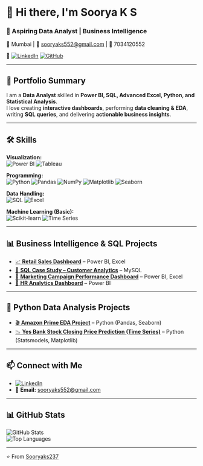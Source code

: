 # 👋 Hi there, I'm Soorya K S  

### 🚀 Aspiring Data Analyst | Business Intelligence  
📍 Mumbai | 📧 sooryaks552@gmail.com | 📱 7034120552  

🔗 [![LinkedIn](https://img.shields.io/badge/LinkedIn-blue?logo=linkedin&logoColor=white)](https://www.linkedin.com/in/soorya-k-s-/) 
[![GitHub](https://img.shields.io/badge/GitHub-000?logo=github&logoColor=white)](https://github.com/Sooryaks237)  

---

## 📂 Portfolio Summary  
I am a **Data Analyst** skilled in **Power BI, SQL, Advanced Excel, Python, and Statistical Analysis**.  
I love creating **interactive dashboards**, performing **data cleaning & EDA**, writing **SQL queries**, and delivering **actionable business insights**.  

---

## 🛠️ Skills  

**Visualization:**  
![Power BI](https://img.shields.io/badge/Power%20BI-F2C811?style=flat&logo=powerbi&logoColor=black) 
![Tableau](https://img.shields.io/badge/Tableau-E97627?style=flat&logo=tableau&logoColor=white)  

**Programming:**  
![Python](https://img.shields.io/badge/Python-3776AB?style=flat&logo=python&logoColor=white) 
![Pandas](https://img.shields.io/badge/Pandas-150458?style=flat&logo=pandas&logoColor=white) 
![NumPy](https://img.shields.io/badge/Numpy-013243?style=flat&logo=numpy&logoColor=white) 
![Matplotlib](https://img.shields.io/badge/Matplotlib-11557c?style=flat) 
![Seaborn](https://img.shields.io/badge/Seaborn-7A7A7A?style=flat)  

**Data Handling:**  
![SQL](https://img.shields.io/badge/SQL-025E8C?style=flat&logo=database&logoColor=white) 
![Excel](https://img.shields.io/badge/Excel-217346?style=flat&logo=microsoft-excel&logoColor=white)  

**Machine Learning (Basic):**  
![Scikit-learn](https://img.shields.io/badge/Scikit--learn-F7931E?style=flat&logo=scikitlearn&logoColor=white) 
![Time Series](https://img.shields.io/badge/Time%20Series-003B57?style=flat)  

---

## 📊 Business Intelligence & SQL Projects  
- [📈 **Retail Sales Dashboard**](https://github.com/Sooryaks237/retail-dashboard) – Power BI, Excel  
- [👥 **SQL Case Study – Customer Analytics**](https://github.com/Sooryaks237/sql-case-study) – MySQL  
- [🎯 **Marketing Campaign Performance Dashboard**](https://github.com/Sooryaks237/marketing-dashboard) – Power BI, Excel  
- [💼 **HR Analytics Dashboard**](https://github.com/Sooryaks237/hr-dashboard) – Power BI  

---

## 🐍 Python Data Analysis Projects  
- [🎬 **Amazon Prime EDA Project**](https://github.com/Sooryaks237/amazon-prime-eda) – Python (Pandas, Seaborn)  
- [📉 **Yes Bank Stock Closing Price Prediction (Time Series)**](https://github.com/Sooryaks237/yesbank-stock-prediction) – Python (Statsmodels, Matplotlib)  

---

## 📫 Connect with Me  
- [![LinkedIn](https://img.shields.io/badge/LinkedIn-blue?logo=linkedin&logoColor=white)](https://www.linkedin.com/in/soorya-k-s-/)  
- 📧 **Email:** sooryaks552@gmail.com  

---

## 📊 GitHub Stats  
![GitHub Stats](https://github-readme-stats.vercel.app/api?username=Sooryaks237&show_icons=true&theme=tokyonight)  
![Top Languages](https://github-readme-stats.vercel.app/api/top-langs/?username=Sooryaks237&layout=compact&theme=tokyonight)  

---
⭐️ From [Sooryaks237](https://github.com/Sooryaks237)


<!--
**Sooryaks237/Sooryaks237** is a ✨ _special_ ✨ repository because its `README.md` (this file) appears on your GitHub profile.

Here are some ideas to get you started:

- 🔭 I’m currently working on ...
- 👯 I’m looking to collaborate on ...
- 🤔 I’m looking for help with ...
- 📫 How to reach me: 
- [Portfolio Website](https://yourusername.github.io) *(optional, later)*
-->
